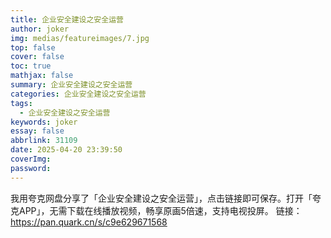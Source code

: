 ```yaml
---
title: 企业安全建设之安全运营
author: joker
img: medias/featureimages/7.jpg
top: false
cover: false
toc: true
mathjax: false
summary: 企业安全建设之安全运营
categories: 企业安全建设之安全运营
tags:
  - 企业安全建设之安全运营
keywords: joker
essay: false
abbrlink: 31109
date: 2025-04-20 23:39:50
coverImg:
password:
---
```


我用夸克网盘分享了「企业安全建设之安全运营」，点击链接即可保存。打开「夸克APP」，无需下载在线播放视频，畅享原画5倍速，支持电视投屏。
链接：https://pan.quark.cn/s/c9e629671568
